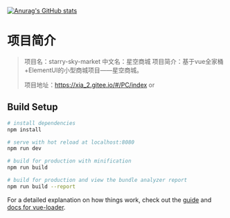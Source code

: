 [![Anurag's GitHub stats](https://github-readme-stats.vercel.app/api?username=xia-2)](https://appletest.cn/news/front_page/index_article.php?index=0)


# 项目简介

> 项目名：starry-sky-market
> 中文名：星空商城
> 项目简介：基于vue全家桶+ElementUI的小型商城项目——星空商城。
> 
> 项目地址：https://xia_2.gitee.io/#/PC/index or 



## Build Setup

``` bash
# install dependencies
npm install

# serve with hot reload at localhost:8080
npm run dev

# build for production with minification
npm run build

# build for production and view the bundle analyzer report
npm run build --report
```

For a detailed explanation on how things work, check out the [guide](http://vuejs-templates.github.io/webpack/) and [docs for vue-loader](http://vuejs.github.io/vue-loader).
